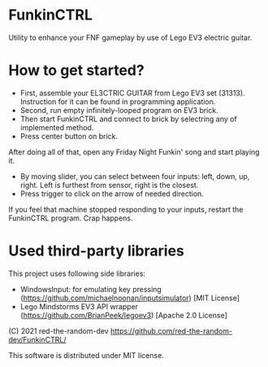 # FunkinCTRL
Utility to enhance your FNF gameplay by use of Lego EV3 electric guitar.

# How to get started?

* First, assemble your EL3CTRIC GUITAR from Lego EV3 set (31313). Instruction for it can be found in programming application.
* Second, run empty infinitely-looped program on EV3 brick.
* Then start FunkinCTRL and connect to brick by selectring any of implemented method.
* Press center button on brick.

After doing all of that, open any Friday Night Funkin' song and start playing it.

* By moving slider, you can select between four inputs: left, down, up, right. Left is furthest from sensor, right is the closest.
* Press trigger to click on the arrow of needed direction.

If you feel that machine stopped responding to your inputs, restart the FunkinCTRL program. Crap happens.

# Used third-party libraries
This project uses following side libraries:
 * WindowsInput: for emulating key pressing (https://github.com/michaelnoonan/inputsimulator) [MIT License]
 * Lego Mindstorms EV3 API wrapper (https://github.com/BrianPeek/legoev3) [Apache 2.0 License]

(C) 2021 red-the-random-dev
https://github.com/red-the-random-dev/FunkinCTRL/

This software is distributed under MIT license.
